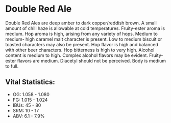 # Double Red Ale

Double Red Ales are deep amber to dark copper/reddish brown. A small amount of chill haze is allowable at cold temperatures. Fruity-ester aroma is medium. Hop aroma is high, arising from any variety of hops. Medium to medium- high caramel malt character is present. Low to medium biscuit or toasted characters may also be present. Hop flavor is high and balanced with other beer characters. Hop bitterness is high to very high. Alcohol content is medium to high. Complex alcohol flavors may be evident. Fruity- ester flavors are medium. Diacetyl should not be perceived. Body is medium to full.

## Vital Statistics:

- OG: 1.058 - 1.080
- FG: 1.015 - 1.024
- IBUs: 45 - 80
- SRM: 10 - 17
- ABV: 6.1 - 7.9% 